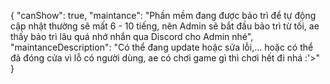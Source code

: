 {
  "canShow": true,
  "maintance": "Phần mềm đang được bảo trì để tự động cập nhật thường sẽ mất 6 - 10 tiếng, nên Admin sẽ bắt đầu bảo trì từ tối, ae thấy bảo trì lâu quá nhớ nhắn qua Discord cho Admin nhé",
  "maintanceDescription": "Có thể đang update hoặc sửa lỗi,... hoặc có thể đã đóng cửa vì lỗ có người dùng, ae có chơi game gì thì chơi hết đi nhá :'>"
}
